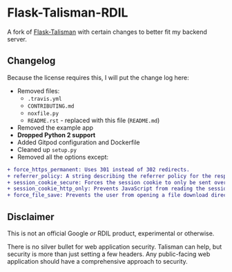 # Flask-Talisman-RDIL

A fork of [Flask-Talisman](https://github.com/GoogleCloudPlatform/Flask-Talisman) with certain changes to better fit my backend server.

## Changelog

Because the license requires this, I will put the change log here:

* Removed files:
  * `.travis.yml`
  * `CONTRIBUTING.md`
  * `noxfile.py`
  * `README.rst` - replaced with this file (`README.md`)
* Removed the example app
* **Dropped Python 2 support**
* Added Gitpod configuration and Dockerfile
* Cleaned up `setup.py`
* Removed all the options except:

```diff
+ force_https_permanent: Uses 301 instead of 302 redirects.
+ referrer_policy: A string describing the referrer policy for the response.
+ session_cookie_secure: Forces the session cookie to only be sent over https. Disabled in debug mode.
+ session_cookie_http_only: Prevents JavaScript from reading the session cookie.
+ force_file_save: Prevents the user from opening a file download directly on >= IE 8
```

## Disclaimer

This is not an official Google *or* RDIL product, experimental or otherwise.

There is no silver bullet for web application security. Talisman can help, but security is more than just setting a few headers. Any public-facing web application should have a comprehensive approach to security.
